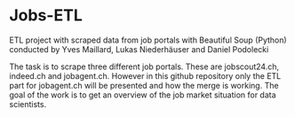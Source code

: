 # Jobs-ETL
ETL project with scraped data from job portals with Beautiful Soup (Python) conducted by Yves Maillard, Lukas Niederhäuser and Daniel Podolecki 

The task is to scrape three different job portals. These are jobscout24.ch, indeed.ch and jobagent.ch. However in this github repository only the ETL part for jobagent.ch will be presented and how the merge is working. The goal of the work is to get an overview of the job market situation for data scientists.

